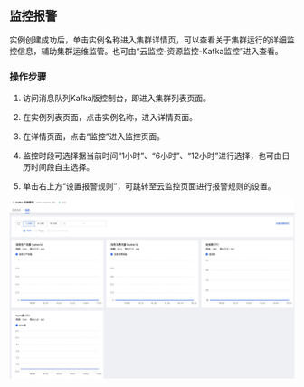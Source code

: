 ## 监控报警
实例创建成功后，单击实例名称进入集群详情页，可以查看关于集群运行的详细监控信息，辅助集群运维监管。也可由“云监控-资源监控-Kafka监控”进入查看。</br>

### 操作步骤
1. 访问消息队列Kafka版控制台，即进入集群列表页面。</br>

2. 在实例列表页面，点击实例名称，进入详情页面。</br>

3. 在详情页面，点击“监控”进入监控页面。</br>

4. 监控时段可选择据当前时间“1小时”、“6小时”、“12小时”进行选择，也可由日历时间段自主选择。</br>

5. 单击右上方“设置报警规则”，可跳转至云监控页面进行报警规则的设置。</br>

![查询1](../../../../image/Internet-Middleware/JCS-for-Kafka/kafka监控.jpg)
